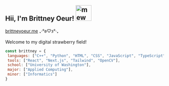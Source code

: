 <h2>Hii, I'm Brittney Oeur! <img src="https://media.tenor.com/koAXV4ngqO0AAAAi/blossom.gif" alt="mew" width="50" height="50"></h2> 

[brittneyoeur.me](https://brittneyoeur.me/) ₊‧°𐐪♡𐑂°‧₊<br></br>
Welcome to my digital strawberry field!

```javascript
const brittney = {
 languages: ["C++", "Python", "HTML", "CSS", "JavaScript", "TypeScript"],
 tools: ["React", "Next.js", "Tailwind", "OpenCV"],
 school: ["University of Washington"],
 major: ["Applied Computing"],
 minor: ["Informatics"]
}
```
